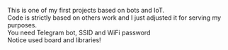 This is one of my first projects based on bots and IoT. <br/>
Code is strictly based on others work and I just adjusted it for serving my purposes. <br/>
You need Telegram bot, SSID and WiFi password <br/>
Notice used board and libraries!

